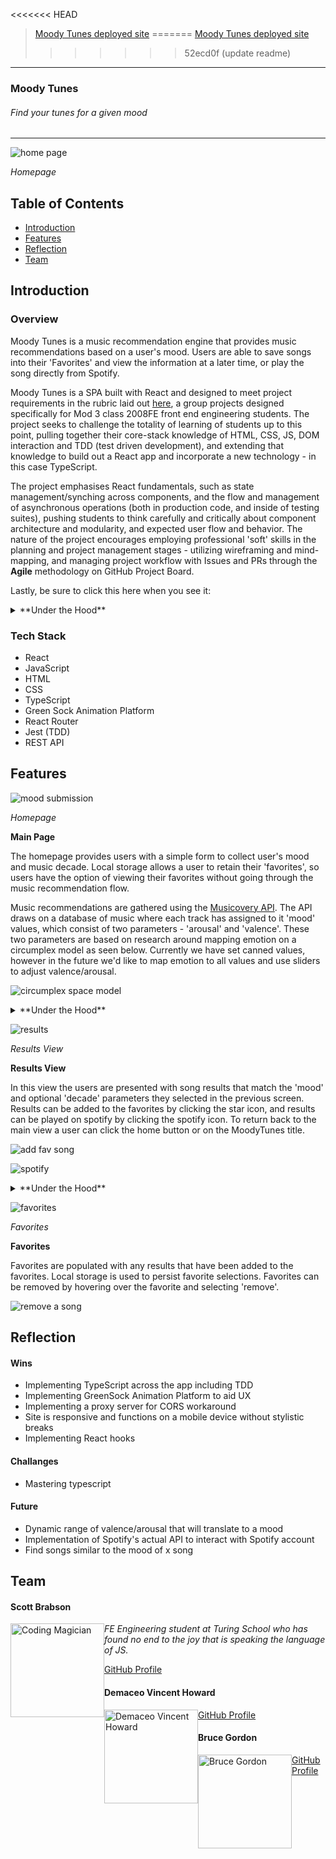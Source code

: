 <<<<<<< HEAD
>[Moody Tunes deployed site](https://brabbuss.github.io/moodytunes/)
=======
>[Moody Tunes deployed site](https://demaceo.github.io/moodytunes/)
>>>>>>> 52ecd0f (update readme)

---

### Moody Tunes
###### Find your tunes for a given mood  

---

![home page](https://user-images.githubusercontent.com/66697338/104397638-753e8e80-550a-11eb-995c-c34db257a3af.png)

*Homepage*


## Table of Contents
* [Introduction](#introduction)
* [Features](#features)
* [Reflection](#reflection)
* [Team](#team)


## Introduction

### Overview
Moody Tunes is a music recommendation engine that provides music recommendations based on a user's mood. Users are able to save songs into their 'Favorites' and view the information at a later time, or play the song directly from Spotify. 

Moody Tunes is a SPA built with React and designed to meet project requirements in the rubric laid out [here](https://frontend.turing.io/projects/module-3/stretch.html), a group projects designed specifically for Mod 3 class 2008FE front end engineering students. The project seeks to challenge the totality of learning of students up to this point, pulling together their core-stack knowledge of HTML, CSS, JS, DOM interaction and TDD (test driven development), and extending that knowledge to build out a React app and incorporate a new technology - in this case TypeScript.

The project emphasises React fundamentals, such as state management/synching across components, and the flow and management of asynchronous operations (both in production code, and inside of testing suites), pushing students to think carefully and critically about component architecture and modularity, and expected user flow and behavior. The nature of the project encourages employing professional 'soft' skills in the planning and project management stages - utilizing wireframing and mind-mapping, and managing project workflow with Issues and PRs through the **Agile** methodology on GitHub Project Board.

Lastly, be sure to click this here when you see it:
<details>
  <summary>**Under the Hood**</summary>
There's more info under here about the functionality being described!
</details>

### Tech Stack
* React
* JavaScript
* HTML
* CSS
* TypeScript
* Green Sock Animation Platform
* React Router
* Jest (TDD)
* REST API

## Features 

![mood submission](https://user-images.githubusercontent.com/66697338/104397652-796aac00-550a-11eb-8f64-4b7f7e0c07cc.gif)

*Homepage*

**Main Page**

The homepage provides users with a simple form to collect user's mood and music decade. Local storage allows a user to retain their 'favorites', so users have the option of viewing their favorites without going through the music recommendation flow. 

Music recommendations are gathered using the [Musicovery API](http://b2b.musicovery.com/). The API draws on a database of music where each track has assigned to it 'mood' values, which consist of two parameters - 'arousal' and 'valence'. These two parameters are based on research around mapping emotion on a circumplex model as seen below. Currently we have set canned values, however in the future we'd like to map emotion to all values and use sliders to adjust valence/arousal.

![circumplex space model](https://user-images.githubusercontent.com/66697338/104362520-21fc1a00-54d1-11eb-9f31-b1e269504019.png)

<details>
  <summary>**Under the Hood**</summary>

---

The Homepage itself is housed in the React `<App />` component, as you might expect. To implement a multi-page experience, we implemented the `<BrowserRouter/>` and the components thereof that allowed linking/routing `<Link />`, `<NavLink />` and `<Route />`. 
  
With normal functionality, what ends up rendering on the homepage inside of `<App>` are two components. From 'top' to 'bottom':

```
<NavBar />       // Is always visible
<Form />         // A container for the Banner and MovieCard components

```

The `useEffect` hook is employed inside of the `<App/>` component to check local storage for user favorites. That data is an array of all of `favoriteSong` objects - that data is mapped over to create multiple `<Favorite />` components inside of `<FavoritesView />`

---

</details>

![results](https://user-images.githubusercontent.com/66697338/104397637-753e8e80-550a-11eb-9282-fade445a3ce1.png)

*Results View*

**Results View** 

In this view the users are presented with song results that match the 'mood' and optional 'decade' parameters they selected in the previous screen. Results can be added to the favorites by clicking the star icon, and results can be played on spotify by clicking the spotify icon. To return back to the main view a user can click the home button or on the MoodyTunes title. 

![add fav song](https://user-images.githubusercontent.com/66697338/104397671-82f41400-550a-11eb-90da-d64cb0c7c3e0.gif)

![spotify](https://user-images.githubusercontent.com/66697338/104397981-22190b80-550b-11eb-8228-8bc205b14942.gif)

<details>
  <summary>**Under the Hood**</summary>

---

Favorites will be noted in search results by using the `useState` and `useEffect` hooks with the Result component. On mount, the component will check the list of favorited songs passed to it as a prop against its own ID. If a match exists, it will mark itself as a favorite and animate appropriately.
---

</details>

![favorites](https://user-images.githubusercontent.com/66697338/104397634-74a5f800-550a-11eb-83b3-a476254fc76e.png)

*Favorites*

**Favorites**

Favorites are populated with any results that have been added to the favorites. Local storage is used to persist favorite selections. Favorites can be removed by hovering over the favorite and selecting 'remove'.

![remove a song](https://user-images.githubusercontent.com/66697338/104397668-81c2e700-550a-11eb-82f2-4bfe6fa0abdc.gif)

## Reflection

#### Wins

* Implementing TypeScript across the app including TDD
* Implementing GreenSock Animation Platform to aid UX
* Implementing a proxy server for CORS workaround
* Site is responsive and functions on a mobile device without stylistic breaks
* Implementing React hooks

#### Challanges

* Mastering typescript

#### Future

* Dynamic range of valence/arousal that will translate to a mood
* Implementation of Spotify's actual API to interact with Spotify account
* Find songs similar to the mood of x song

## Team

<h4>Scott Brabson</h4>
<img src="https://avatars1.githubusercontent.com/u/66697338?s=460&u=3d2e338fdeb625c1940a87b1cfdb7ba6e7d16c5c&v=4" alt="Coding Magician"
 width="150" height="auto" style="float: left" />

*FE Engineering student at Turing School who has found no end to the joy that is speaking the language of JS.*

[GitHub Profile](https://github.com/brabbuss)

<h4>Demaceo Vincent Howard</h4>
<img src="https://avatars2.githubusercontent.com/u/62954974?s=400&u=b246587c21877b7fe4a4972e89ec98677d5c29d6&v=4" alt="Demaceo Vincent Howard"
 width="150" height="auto" style="float: left" />

[GitHub Profile](https://github.com/demaceo)

<h4>Bruce Gordon</h4>
<img src="https://avatars3.githubusercontent.com/u/68293135?s=400&u=775c1b148ea65fa5bdcbbb6dab936da52cd44959&v=4" alt="Bruce Gordon"
 width="150" height="auto" style="float: left" />

[GitHub Profile](https://github.com/bruce-gordon)
